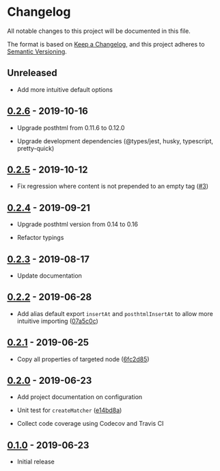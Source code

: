 # Changelog

All notable changes to this project will be documented in this file.

The format is based on [Keep a Changelog](https://keepachangelog.com/en/1.0.0/),
and this project adheres to [Semantic Versioning](https://semver.org/spec/v2.0.0.html).

## Unreleased

- Add more intuitive default options

## [0.2.6](https://github.com/posthtml/posthtml-insert-at/releases/tag/0.2.6) - 2019-10-16

- Upgrade posthtml from 0.11.6 to 0.12.0

- Upgrade development dependencies (@types/jest, husky, typescript, pretty-quick)

## [0.2.5](https://github.com/posthtml/posthtml-insert-at/releases/tag/0.2.5) - 2019-10-12

- Fix regression where content is not prepended to an empty tag
  ([#3](https://github.com/posthtml/posthtml-insert-at/issues/3))

## [0.2.4](https://github.com/posthtml/posthtml-insert-at/releases/tag/0.2.4) - 2019-09-21

- Upgrade posthtml version from 0.14 to 0.16

- Refactor typings

## [0.2.3](https://github.com/posthtml/posthtml-insert-at/releases/tag/0.2.3) - 2019-08-17

- Update documentation

## [0.2.2](https://github.com/posthtml/posthtml-insert-at/releases/tag/0.2.2) - 2019-06-28

- Add alias default export `insertAt` and `posthtmlInsertAt` to allow more intuitive importing
  ([07a5c0c](https://github.com/posthtml/posthtml-insert-at/commit/07a5c0cd7b002ef913e1feaf4fd5e017def667fd))

## [0.2.1](https://github.com/posthtml/posthtml-insert-at/releases/tag/0.2.1) - 2019-06-25

- Copy all properties of targeted node
  ([6fc2d85](https://github.com/posthtml/posthtml-insert-at/commit/6fc2d853ec189eb13d353df1690c88343db8b7fd))

## [0.2.0](https://github.com/posthtml/posthtml-insert-at/releases/tag/0.2.0) - 2019-06-23

- Add project documentation on configuration

- Unit test for `createMatcher`
  ([e14bd8a](https://github.com/posthtml/posthtml-insert-at/commit/e14bd8abb973056f69b2bf0cc274b6349b11c7f5))

- Collect code coverage using Codecov and Travis CI

## [0.1.0](https://github.com/posthtml/posthtml-insert-at/releases/tag/0.1.0) - 2019-06-23

- Initial release
